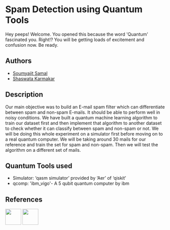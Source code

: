
# Spam Detection using Quantum Tools

Hey peeps! Welcome. You opened this because the word 'Quantum' fascinated you. Right!? You will be getting loads of excitement and confusion now. Be ready.




## Authors

- [Soumyajit Samal](https://github.com/soumyajitsamal)
- [Shaswata Karmakar](https://github.com/Shaswata07)
 

  
## Description
Our main objective was to build an E-mail spam filter which can differentiate between spam and non-spam E-mails. It should be able to perform well in noisy conditions. We have built a quantum machine learning algorithm to train our dataset first and then implement that algorithm to another dataset to check whether it can classify between spam and non-spam or not. We will be doing this whole experiment on a simulator first before moving on to a real quantum computer. We will be taking around 30 mails for our reference and train the set for spam and non-spam. Then we will test the algorithm on a different set of mails.



  
## Quantum Tools used

- Simulator: ‘qasm simulator’ provided by ‘Aer’ of ‘qiskit’
- qcomp: 'ibm_vigo'- A 5 qubit quantum computer by ibm
  
## References

<img src="https://user-images.githubusercontent.com/50955024/69568352-af507800-0f78-11ea-8262-07e61a7fec79.png" height="50">    <img src="https://res.cloudinary.com/ideation/image/upload/n5c79gnlgvur7d7vrwxm" height="50">



  
